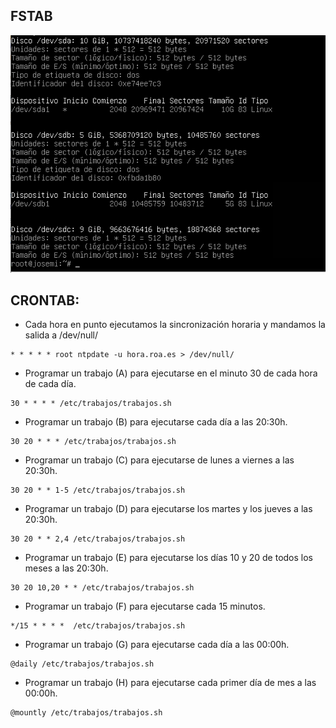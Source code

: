 ## FSTAB
![FSTAB](fstab.PNG)






## CRONTAB:

- Cada hora en punto ejecutamos la sincronización horaria y mandamos la salida a /dev/null/
~~~
* * * * * root ntpdate -u hora.roa.es > /dev/null/
~~~

- Programar un trabajo (A) para ejecutarse en el minuto 30 de cada hora de cada día.
~~~
30 * * * * /etc/trabajos/trabajos.sh
~~~

- Programar un trabajo (B) para ejecutarse cada día a las 20:30h.
~~~
30 20 * * * /etc/trabajos/trabajos.sh
~~~

- Programar un trabajo (C) para ejecutarse de lunes a viernes a las 20:30h.
~~~
30 20 * * 1-5 /etc/trabajos/trabajos.sh
~~~

- Programar un trabajo (D) para ejecutarse los martes y los jueves a las 20:30h.
~~~
30 20 * * 2,4 /etc/trabajos/trabajos.sh
~~~

- Programar un trabajo (E) para ejecutarse los días 10 y 20 de todos los meses a las 20:30h.
~~~
30 20 10,20 * * /etc/trabajos/trabajos.sh
~~~

- Programar un trabajo (F) para ejecutarse cada 15 minutos.
~~~
*/15 * * * *  /etc/trabajos/trabajos.sh
~~~

- Programar un trabajo (G) para ejecutarse cada día a las 00:00h.
~~~
@daily /etc/trabajos/trabajos.sh
~~~

- Programar un trabajo (H) para ejecutarse cada primer día de mes a las 00:00h.
~~~
@mountly /etc/trabajos/trabajos.sh
~~~
